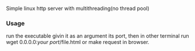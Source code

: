Simple linux http server with multithreading(no thread pool)

### Usage
run the executable givin it as an argument its port, then in other terminal run wget 0.0.0.0:*your port*/file.html or make request in browser.
